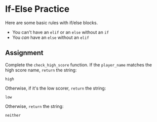 # If-Else Practice

Here are some basic rules with if/else blocks.

- You can't have an `elif` or an `else` without an `if`
- You _can_ have an `else` without an `elif`

## Assignment

Complete the `check_high_score` function. If the `player_name` matches the high score name, `return` the string:

```
high
```

Otherwise, if it's the low scorer, `return` the string:

```
low
```

Otherwise, `return` the string:

```
neither
```

